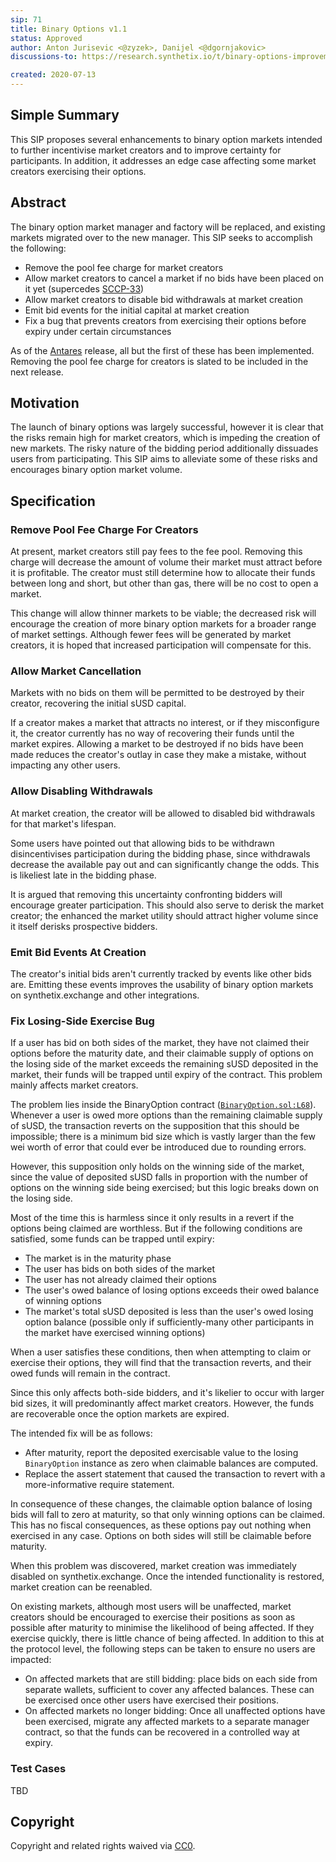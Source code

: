 ```yaml
---
sip: 71
title: Binary Options v1.1
status: Approved
author: Anton Jurisevic <@zyzek>, Danijel <@dgornjakovic>
discussions-to: https://research.synthetix.io/t/binary-options-improvements/13

created: 2020-07-13
---
```


## Simple Summary

This SIP proposes several enhancements to binary option markets intended to further incentivise market creators and to improve certainty for participants. In addition, it addresses an edge case affecting some market creators exercising their options.

## Abstract

The binary option market manager and factory will be replaced, and existing markets migrated over to the new manager. This SIP seeks to accomplish the following:

* Remove the pool fee charge for market creators
* Allow market creators to cancel a market if no bids have been placed on it yet (supercedes [SCCP-33](../SCCP/sccp-33.md))
* Allow market creators to disable bid withdrawals at market creation
* Emit bid events for the initial capital at market creation
* Fix a bug that prevents creators from exercising their options before expiry under certain circumstances

As of the [Antares](https://github.com/Synthetixio/synthetix/releases/tag/v2.25.0) release, all but the first of these
has been implemented. Removing the pool fee charge for creators is slated to be included in the next release.

## Motivation

The launch of binary options was largely successful, however it is clear that the risks remain high for market creators, which is impeding the creation of new markets. The risky nature of the bidding period additionally dissuades users from
participating. This SIP aims to alleviate some of these risks and encourages binary option market volume.

## Specification


### Remove Pool Fee Charge For Creators

At present, market creators still pay fees to the fee pool. Removing this charge will decrease the amount of volume their market must attract before it is profitable. The creator must still determine how to allocate their funds between long and short, but other than gas, there will be no cost to open a market.

This change will allow thinner markets to be viable; the decreased risk will encourage the creation of more binary option markets for a broader range of market settings. Although fewer fees will be generated by market creators, it is hoped that increased participation will compensate for this.

### Allow Market Cancellation

Markets with no bids on them will be permitted to be destroyed by their creator, recovering the initial sUSD capital.

If a creator makes a market that attracts no interest, or if they misconfigure it, the creator currently has no way of recovering their funds until the market expires. Allowing a market to be destroyed if no bids have been made reduces the creator's outlay in case they make a mistake, without impacting any other users.

### Allow Disabling Withdrawals

At market creation, the creator will be allowed to disabled bid withdrawals for that market's lifespan.

Some users have pointed out that allowing bids to be withdrawn disincentivises participation during the bidding phase, since withdrawals decrease the available pay out and can significantly change the odds. This is likeliest late in the bidding phase.

It is argued that removing this uncertainty confronting bidders will encourage greater participation. This should also serve to derisk the market creator; the enhanced the market utility should attract higher volume since it itself derisks prospective bidders.

### Emit Bid Events At Creation

The creator's initial bids aren't currently tracked by events like other bids are.
Emitting these events improves the usability of binary option markets on synthetix.exchange and other integrations.

### Fix Losing-Side Exercise Bug

If a user has bid on both sides of the market, they have not claimed their options before the maturity date, and their claimable supply of options on the losing side of the market exceeds the remaining sUSD deposited in the market, their funds will be trapped until expiry of the contract. This problem mainly affects market creators.

The problem lies inside the BinaryOption contract ([`BinaryOption.sol:L68`](https://github.com/Synthetixio/synthetix/blob/ea2f032e432516b13c49ba946994ae6253346821/contracts/BinaryOption.sol#L68)).
Whenever a user is owed more options than the remaining claimable supply of sUSD, the transaction reverts on the supposition that this should be impossible; there is a minimum bid size which is vastly larger than the few wei worth of error that could ever be introduced due to rounding errors.

However, this supposition only holds on the winning side of the market, since the value of deposited sUSD falls in proportion with the number of options on the winning side being exercised; but this logic breaks down on the losing side.

Most of the time this is harmless since it only results in a revert if the options being claimed are worthless. But if the following conditions are satisfied, some funds can be trapped until expiry:

* The market is in the maturity phase
* The user has bids on both sides of the market
* The user has not already claimed their options
* The user's owed balance of losing options exceeds their owed balance of winning options
* The market's total sUSD deposited is less than the user's owed losing option balance (possible only if sufficiently-many other participants in the market have exercised winning options)

When a user satisfies these conditions, then when attempting to claim or exercise their options, they will find that the transaction reverts, and their owed funds will remain in the contract.

Since this only affects both-side bidders, and it's likelier to occur with larger bid sizes, it will predominantly affect market creators. However, the funds are recoverable once the option markets are
expired.

The intended fix will be as follows:

* After maturity, report the deposited exercisable value to the losing `BinaryOption` instance as zero when claimable balances are computed.
* Replace the assert statement that caused the transaction to revert with a more-informative require statement.

In consequence of these changes, the claimable option balance of losing bids will fall to zero at maturity, so that only winning options can be claimed. This has no fiscal consequences, as these options pay out nothing when exercised in any case. Options on both sides will still be claimable before maturity.

When this problem was discovered, market creation was immediately disabled on synthetix.exchange. Once the intended functionality is restored, market creation can be reenabled.

On existing markets, although most users will be unaffected, market creators should be encouraged to exercise their positions as soon as possible after maturity to minimise the likelihood of being affected. If they exercise quickly, there is little chance of being affected. In addition to this at the protocol level, the following steps can be taken to ensure no users are impacted:

* On affected markets that are still bidding: place bids on each side from separate wallets, sufficient to cover any affected balances. These can be exercised once other users have exercised their positions.
* On affected markets no longer bidding: Once all unaffected options have been exercised, migrate any affected markets to a separate manager contract, so that the funds can be recovered in a controlled way at expiry.

### Test Cases

TBD

## Copyright
Copyright and related rights waived via [CC0](https://creativecommons.org/publicdomain/zero/1.0/).
